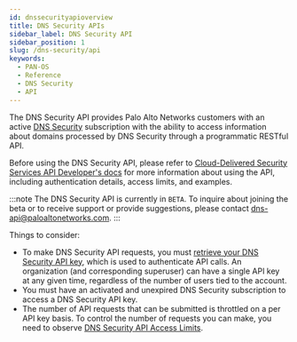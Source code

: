 ```yaml
---
id: dnssecurityapioverview
title: DNS Security APIs
sidebar_label: DNS Security API
sidebar_position: 1
slug: /dns-security/api
keywords:
  - PAN-OS
  - Reference
  - DNS Security
  - API
---
```


The DNS Security API provides Palo Alto Networks customers with an active [DNS Security](https://www.paloaltonetworks.com/network-security/dns-security) subscription with the ability to access information about domains processed by DNS Security through a programmatic RESTful API.

Before using the DNS Security API, please refer to [Cloud-Delivered Security Services API Developer's docs](/cdss/docs/) for more information about using the API, including authentication details, access limits, and examples.

:::note
The DNS Security API is currently in `BETA`. To inquire about joining the beta or to receive support or provide suggestions, please contact dns-api@paloaltonetworks.com.
:::

Things to consider:

- To make DNS Security API requests, you must [retrieve your DNS Security API key](/cdss/docs/authentication), which is used to authenticate API calls. An organization (and corresponding superuser) can have a single API key at any given time, regardless of the number of users tied to the account.
- You must have an activated and unexpired DNS Security subscription to access a DNS Security API key.
- The number of API requests that can be submitted is throttled on a per API key basis. To control the number of requests you can make, you need to observe [DNS Security API Access Limits](/dns-security/docs/access-limits).
